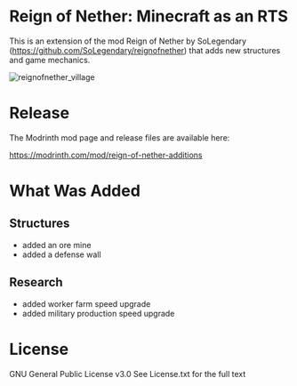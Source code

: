 # Reign of Nether: Minecraft as an RTS

This is an extension of the mod Reign of Nether by SoLegendary (https://github.com/SoLegendary/reignofnether) that adds new structures and game mechanics.

![reignofnether_village](https://github.com/user-attachments/assets/abf34986-625e-4fcc-9e6c-730eb019ad90)

# Release
The Modrinth mod page and release files are available here:

https://modrinth.com/mod/reign-of-nether-additions

# What Was Added

## Structures
+ added an ore mine
+ added a defense wall

## Research
+ added worker farm speed upgrade
+ added military production speed upgrade



# License
GNU General Public License v3.0
See License.txt for the full text
